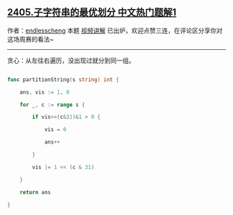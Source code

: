 ## [2405.子字符串的最优划分 中文热门题解1](https://leetcode.cn/problems/optimal-partition-of-string/solutions/100000/wei-yun-suan-o1-kong-jian-by-endlesschen-m0q5)

作者：[endlesscheng](https://leetcode.cn/u/endlesscheng)
本题 [视频讲解](https://www.bilibili.com/video/BV1it4y1L7kL) 已出炉，欢迎点赞三连，在评论区分享你对这场周赛的看法~
 
---

贪心：从左往右遍历，没出现过就分到同一组。

```go
func partitionString(s string) int {
	ans, vis := 1, 0
	for _, c := range s {
		if vis>>(c&31)&1 > 0 {
			vis = 0
			ans++
		}
		vis |= 1 << (c & 31)
	}
	return ans
}
```
